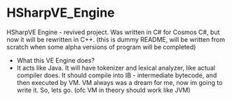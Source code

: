 # HSharpVE_Engine
HSharpVE Engine - revived project. Was written in C# for Cosmos C#, but now it will be rewritten in C++.
(this is dummy README, will be written from scratch when some alpha versions of program will be completed)
- What this VE Engine does?
- It acts like Java. It will have tokenizer and lexical analyzer, like actual compiler does. It should compile into IB - intermediate bytecode, and then executed by VM. VM always was a dream for me, now im going to write it. So, lets go.
(ofc VM in theory should work like JVM)

